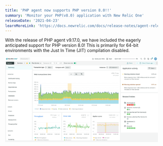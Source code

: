 ```yaml
---
title: 'PHP agent now supports PHP version 8.0!!'
summary: 'Monitor your PHP(v8.0) application with New Relic One'
releaseDate: '2021-04-23'
learnMoreLink: 'https://docs.newrelic.com/docs/release-notes/agent-release-notes/php-release-notes/'
---
```

With the release of PHP agent v9.17.0, we have included the eagerly anticipated support for PHP version 8.0! This is primarily for 64-bit environments with the Just In Time (JIT) compilation disabled. 

![PHP agent supports PHP 8.0](./images/php-agent.png "PHP agent supports PHP 8.0")
